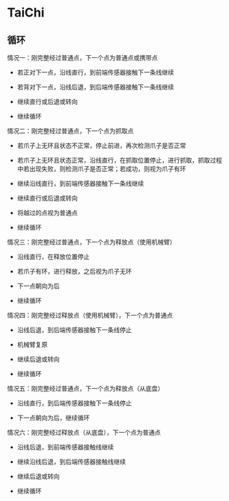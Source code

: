 # TaiChi

## 循环

情况一：刚完整经过普通点，下一个点为普通点或携带点

+ 若正对下一点，沿线直行，到前端传感器接触下一条线继续

+ 若背对下一点，沿线后退，到后端传感器接触下一条线继续

+ 继续直行或后退或转向

+ 继续循环

情况二：刚完整经过普通点，下一个点为抓取点

+ 若爪子上无环且状态不正常，停止前进，再次检测爪子是否正常

+ 若爪子上无环且状态正常，沿线直行，在抓取位置停止，进行抓取，抓取过程中若出现失败，则检测爪子是否正常；若成功，则视为爪子有环

+ 继续沿线直行，到前端传感器接触下一条线继续

+ 继续直行或后退或转向

+ 将越过的点视为普通点

+ 继续循环

情况三：刚完整经过普通点，下一个点为释放点（使用机械臂）

+ 沿线直行，在释放位置停止

+ 若爪子有环，进行释放，之后视为爪子无环

+ 下一点朝向为后

+ 继续循环

情况四：刚完整经过释放点（使用机械臂），下一个点为普通点

+ 沿线后退，到后端传感器接触下一条线停止

+ 机械臂复原

+ 继续后退或转向

+ 继续循环

情况五：刚完整经过普通点，下一个点为释放点（从底盘）

+ 沿线直行，到后端传感器接触下一条线停止

+ 下一点朝向为后，继续循环

情况六：刚完整经过释放点（从底盘），下一个点为普通点

+ 沿线后退，到前端传感器接触线继续

+ 继续沿线后退，到后端传感器接触线继续

+ 继续后退或转向

+ 继续循环